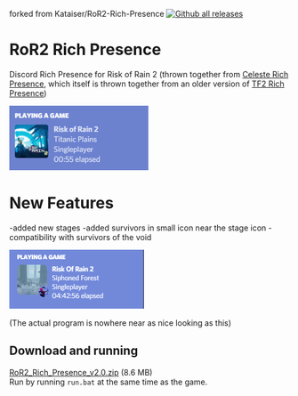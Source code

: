 forked from Kataiser/RoR2-Rich-Presence [![Github all releases](https://img.shields.io/github/downloads/Kataiser/RoR2-Rich-Presence/total.svg)](https://GitHub.com/Kataiser/RoR2-Rich-Presence/releases/)

# RoR2 Rich Presence
Discord Rich Presence for Risk of Rain 2 (thrown together from [Celeste Rich Presence](https://github.com/Kataiser/celeste-rich-presence), which itself is thrown together from an older version of [TF2 Rich Presence](https://github.com/Kataiser/tf2-rich-presence))

![Screenshot](screenshot.png)

# New Features
-added new stages
-added survivors in small icon near the stage icon
-compatibility with survivors of the void

![Screenshot](image.png)

(The actual program is nowhere near as nice looking as this)

## Download and running
[RoR2_Rich_Presence_v2.0.zip](https://github.com/Zanzancomms/RoR2-Rich-Presence/releases/download/1.2/RoR2-Rich-Presence-2.0.zip) (8.6 MB)  
Run by running `run.bat` at the same time as the game.
